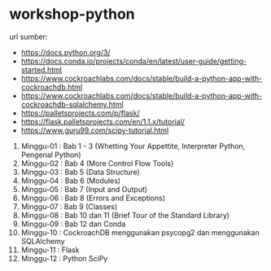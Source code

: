 # workshop-python
url sumber:
* https://docs.python.org/3/
* https://docs.conda.io/projects/conda/en/latest/user-guide/getting-started.html
* https://www.cockroachlabs.com/docs/stable/build-a-python-app-with-cockroachdb.html
* https://www.cockroachlabs.com/docs/stable/build-a-python-app-with-cockroachdb-sqlalchemy.html 
* https://palletsprojects.com/p/flask/
* https://flask.palletsprojects.com/en/1.1.x/tutorial/
* https://www.guru99.com/scipy-tutorial.html

1. Minggu-01 : Bab 1 - 3 (Whetting Your Appettite, Interpreter Python, Pengenal Python)
2. Minggu-02 : Bab 4 (More Control Flow Tools)
3. Minggu-03 : Bab 5 (Data Structure)
4. Minggu-04 : Bab 6 (Modules)
5. Minggu-05 : Bab 7 (Input and Output)
6. Minggu-06 : Bab 8 (Errors and Exceptions)
7. Minggu-07 : Bab 9 (Classes)
8. Minggu-08 : Bab 10 dan 11 (Brief Tour of the Standard Library)
9. Minggu-09 : Bab 12 dan Conda
10. Minggu-10 : CockroachDB menggunakan psycopg2 dan menggunakan SQLAlchemy
11. Minggu-11 : Flask
12. Minggu-12 : Python SciPy
